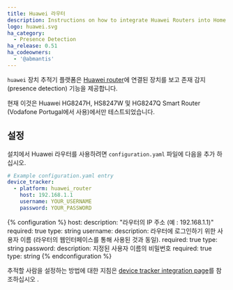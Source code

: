 ```yaml
---
title: Huawei 라우터
description: Instructions on how to integrate Huawei Routers into Home Assistant.
logo: huawei.svg
ha_category:
  - Presence Detection
ha_release: 0.51
ha_codeowners:
  - '@abmantis'
---
```


`huawei` 장치 추적기 플랫폼은 [Huawei router](http://m.huawei.com/enmobile/enterprise/products/network/access/pon-one/hw-371813.htm)에 연결된 장치를 보고 존재 감지(presence detection) 기능을 제공합니다. 

현재 이것은 Huawei HG8247H, HS8247W 및 HG8247Q Smart Router (Vodafone Portugal에서 사용)에서만 테스트되었습니다.

## 설정

설치에서 Huawei 라우터를 사용하려면 `configuration.yaml` 파일에 다음을 추가 하십시오.

```yaml
# Example configuration.yaml entry
device_tracker:
  - platform: huawei_router
    host: 192.168.1.1
    username: YOUR_USERNAME
    password: YOUR_PASSWORD
```

{% configuration %}
host:
  description: "라우터의 IP 주소 (예 : 192.168.1.1)"
  required: true
  type: string
username:
  description: 라우터에 로그인하기 위한 사용자 이름 (라우터의 웹인터페이스를 통해 사용된 것과 동일).
  required: true
  type: string
password:
  description: 지정된 사용자 이름의 비밀번호
  required: true
  type: string
{% endconfiguration %}

추적할 사람을 설정하는 방법에 대한 지침은 [device tracker integration page](/integrations/device_tracker/)를 참조하십시오 .